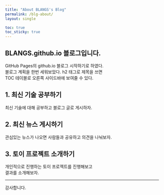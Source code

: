 ```yaml
--- 
title: "About BLANGS's Blog" 
permalink: /blg-about/ 
layout: single 

toc: true
toc_sticky: true
---
```


## BLANGS.github.io 블로그입니다.

GitHub Pages의 github.io 블로그 시작하기로 하였다.  
블로그 계획을 한번 세워보았다. h2 태그로 제목을 쓰면  
TOC 테이블로 오른쪽 사이드바에 보여줄 수 있다.  

## 1. 최신 기술 공부하기

최신 기술에 대해 공부하고 블로그 글로 게시하자.  

## 2. 최신 뉴스 게시하기

관심있는 뉴스가 나오면 사람들과 공유하고 의견을 나눠보자.  

## 3. 토이 프로젝트 소개하기

개인적으로 진행하는 토이 프로젝트를 진행해보고  
결과를 소개해보자.  

- - - 
감사합니다.
